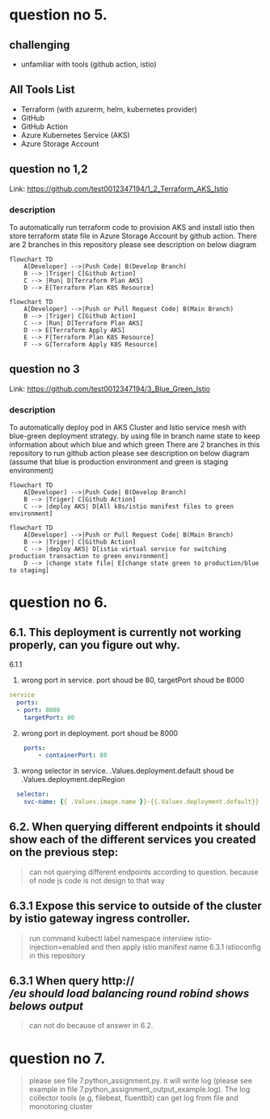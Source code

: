 # question no 5.
## challenging
- unfamiliar with tools (github action, istio)

## All Tools List
- Terraform (with azurerm, helm, kubernetes provider)
- GitHub
- GitHub Action
- Azure Kubernetes Service (AKS)
- Azure Storage Account

## question no 1,2
Link: https://github.com/test0012347194/1_2_Terraform_AKS_Istio

### description
To automatically run terraform code to provision AKS and install istio then store terraform state file in Azure Storage Account by github action. There are 2 branches in this repository please see description on below diagram

```mermaid
flowchart TD
    A[Developer] -->|Push Code| B(Develop Branch)
    B --> |Triger| C[Github Action]
    C --> |Run| D[Terraform Plan AKS]
    D --> E[Terraform Plan K8S Resource]
```

```mermaid
flowchart TD
    A[Developer] -->|Push or Pull Request Code| B(Main Branch)
    B --> |Triger| C[Github Action]
    C --> |Run| D[Terraform Plan AKS]
    D --> E[Terraform Apply AKS]
    E --> F[Terraform Plan K8S Resource]
    F --> G[Terraform Apply K8S Resource]
```

## question no 3
Link: https://github.com/test0012347194/3_Blue_Green_Istio

### description
To automatically deploy pod in AKS Cluster and Istio service mesh with blue-green deployment strategy. 
by using file in branch name state to keep information about which blue and which green
There are 2 branches in this repository to run github action please see description on below diagram (assume that blue is production environment and green is staging environment)

```mermaid
flowchart TD
    A[Developer] -->|Push Code| B(Develop Branch)
    B --> |Triger| C[Github Action]
    C --> |deploy AKS| D[All k8s/istio manifest files to green environment]
```

```mermaid
flowchart TD
    A[Developer] -->|Push or Pull Request Code| B(Main Branch)
    B --> |Triger| C[Github Action]
    C --> |deploy AKS| D[istio virtual service for switching production transaction to green environment]
    D --> |change state file| E[change state green to production/blue to staging]
```

# question no 6.
## 6.1. This deployment is currently not working properly, can you figure out why.
6.1.1 
1. wrong port in service. port shoud be 80, targetPort shoud be 8000
```yaml
service
  ports:
  - port: 8000
    targetPort: 80
```
2. wrong port in deployment. port shoud be 8000
```yaml
    ports:
        - containerPort: 80
```
3. wrong selector in service. .Values.deployment.default shoud be .Values.deployment.depRegion
```yaml
  selector:
    svc-name: {{ .Values.image.name }}-{{.Values.deployment.default}}
```

## 6.2. When querying different endpoints it should show each of the different services you created on the previous step:
> can not querying different endpoints according to question. because of node js code is not design to that way

## 6.3.1 Expose this service to outside of the cluster by istio gateway ingress controller.
> run command kubectl label namespace interview istio-injection=enabled and then apply istio manifest name 6.3.1 istioconfig in this repository

## 6.3.1 When query http://<address>/eu should load balancing round robind shows belows output
> can not do because of answer in 6.2.

# question no 7.
> please see file 7.python_assignment.py. it will write log (please see example in file 7.python_assignment_output_example.log). The log collector tools (e.g, filebeat, fluentbit) can get log from file and monotoring cluster
